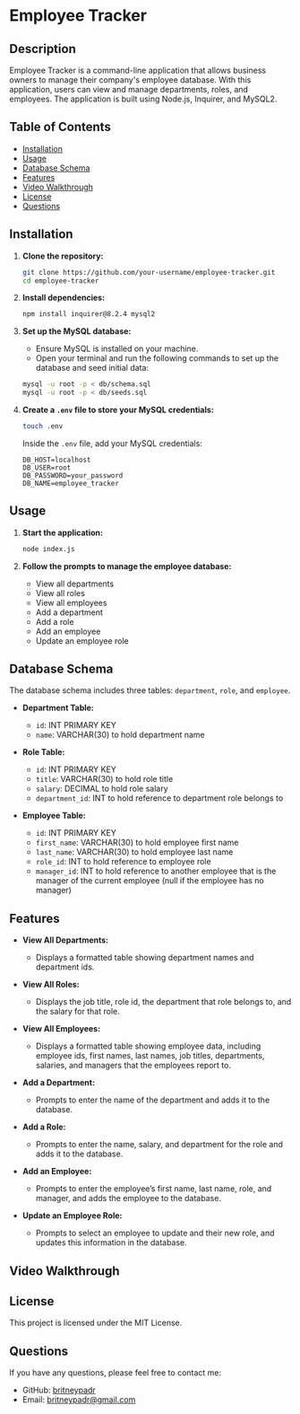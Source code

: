 # Employee Tracker

## Description

Employee Tracker is a command-line application that allows business owners to manage their company's employee database. With this application, users can view and manage departments, roles, and employees. The application is built using Node.js, Inquirer, and MySQL2.

## Table of Contents

- [Installation](#installation)
- [Usage](#usage)
- [Database Schema](#database-schema)
- [Features](#features)
- [Video Walkthrough](#video-walkthrough)
- [License](#license)
- [Questions](#questions)

## Installation

1. **Clone the repository:**

    ```sh
    git clone https://github.com/your-username/employee-tracker.git
    cd employee-tracker
    ```

2. **Install dependencies:**

    ```sh
    npm install inquirer@8.2.4 mysql2
    ```

3. **Set up the MySQL database:**

    - Ensure MySQL is installed on your machine.
    - Open your terminal and run the following commands to set up the database and seed initial data:

    ```sh
    mysql -u root -p < db/schema.sql
    mysql -u root -p < db/seeds.sql
    ```

4. **Create a `.env` file to store your MySQL credentials:**

    ```sh
    touch .env
    ```

    Inside the `.env` file, add your MySQL credentials:

    ```env
    DB_HOST=localhost
    DB_USER=root
    DB_PASSWORD=your_password
    DB_NAME=employee_tracker
    ```

## Usage

1. **Start the application:**

    ```sh
    node index.js
    ```

2. **Follow the prompts to manage the employee database:**

    - View all departments
    - View all roles
    - View all employees
    - Add a department
    - Add a role
    - Add an employee
    - Update an employee role

## Database Schema

The database schema includes three tables: `department`, `role`, and `employee`.

- **Department Table:**
    - `id`: INT PRIMARY KEY
    - `name`: VARCHAR(30) to hold department name

- **Role Table:**
    - `id`: INT PRIMARY KEY
    - `title`: VARCHAR(30) to hold role title
    - `salary`: DECIMAL to hold role salary
    - `department_id`: INT to hold reference to department role belongs to

- **Employee Table:**
    - `id`: INT PRIMARY KEY
    - `first_name`: VARCHAR(30) to hold employee first name
    - `last_name`: VARCHAR(30) to hold employee last name
    - `role_id`: INT to hold reference to employee role
    - `manager_id`: INT to hold reference to another employee that is the manager of the current employee (null if the employee has no manager)

## Features

- **View All Departments:**
    - Displays a formatted table showing department names and department ids.

- **View All Roles:**
    - Displays the job title, role id, the department that role belongs to, and the salary for that role.

- **View All Employees:**
    - Displays a formatted table showing employee data, including employee ids, first names, last names, job titles, departments, salaries, and managers that the employees report to.

- **Add a Department:**
    - Prompts to enter the name of the department and adds it to the database.

- **Add a Role:**
    - Prompts to enter the name, salary, and department for the role and adds it to the database.

- **Add an Employee:**
    - Prompts to enter the employee’s first name, last name, role, and manager, and adds the employee to the database.

- **Update an Employee Role:**
    - Prompts to select an employee to update and their new role, and updates this information in the database.

## Video Walkthrough


## License

This project is licensed under the MIT License.

## Questions

If you have any questions, please feel free to contact me:

- GitHub: [britneypadr](https://github.com/britneypadr)
- Email: britneypadr@gmail.com
